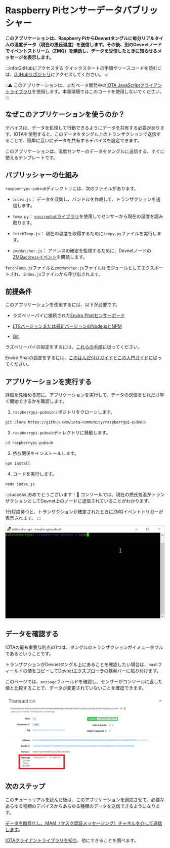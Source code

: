 # Raspberry Piセンサーデータパブリッシャー
<!-- # Raspberry Pi sensor data publisher -->

**このアプリケーションは、Raspberry PiからDevnetタングルに毎分リアルタイムの温度データ（現在の摂氏温度）を送信します。その後、別のDevnetノードでイベントストリーム（ZMQ）を購読し、データを受信したときに知らせるメッセージを表示します。**
<!-- **This application sends real-time temperature data (the current temperature in Celsius) from a Raspberry Pi to the Devnet Tangle every minute. Then, it subscribes to the event stream (ZMQ) on another Devnet node and triggers a message to let you know when it receives the data.** -->

:::info:GitHubにアクセスする
クイックスタートの手順やソースコードを読むには、[GitHubリポジトリ](https://github.com/iota-community/raspberrypi-pubsub)にアクセスしてください。
:::
<!-- :::info:Go to GitHub -->
<!-- For quickstart instructions or to read the source code, [go to the GitHub repository](https://github.com/iota-community/raspberrypi-pubsub). -->
<!-- ::: -->

:::warning:
このアプリケーションは、まだベータ開発中の[IOTA JavaScriptクライアントライブラリ](root://client-libraries/0.1/introduction/overview.md)を使用します。本番環境ではこのコードを使用しないでください。
:::
<!-- :::warning: -->
<!-- This application uses the [IOTA JavaScript client library](root://client-libraries/0.1/introduction/overview.md), which is still in beta development. Do not use this code in production environments. -->
<!-- ::: -->

## なぜこのアプリケーションを使うのか？
<!-- ## Why use this application? -->

デバイスは、データを処理して行動できるようにデータを共有する必要があります。IOTAを使用すると、このデータをタングル上のトランザクションで送信することで、簡単に互いにデータを共有するデバイスを設定できます。
<!-- Devices often need to share data so they can process and act on it. With IOTA, you can set up your own devices to easily share this data with each other on the Tangle by sending it in a transaction. -->

このアプリケーションは、温度センサーのデータをタングルに送信する、すぐに使えるテンプレートです。
<!-- This application is a ready-to-use template that sends temperature sensor data to the Tangle. -->

## パブリッシャーの仕組み
<!-- ## How the publisher works -->

`raspberrypi-pubsub`ディレクトリには、次のファイルがあります。
<!-- In the `raspberrypi-pubsub` directory, you have the following files: -->

* `index.js`： データを収集し、バンドルを作成して、トランザクションを送信します。
<!-- * `index.js`: Collects data, constructs the bundle, and sends the transaction. -->
* `temp.py`： [`envirophat`ライブラリ](https://learn.pimoroni.com/tutorial/sandyj/getting-started-with-enviro-phat)を使用してセンサーから現在の温度を読み取ります。
<!-- * `temp.py`: Uses the [`envirophat` library](https://learn.pimoroni.com/tutorial/sandyj/getting-started-with-enviro-phat) to read the current temperature from the sensor. -->
* `fetchTemp.js`： 現在の温度を取得するために`tempy.py`ファイルを実行します。
<!-- * `fetchTemp.js`: Executes the `tempy.py` file to get the current temperature. -->
* `zmqWatcher.js`： アドレスの確定を監視するために、Devnetノードの[ZMQ`address`イベント](root://node-software/0.1/iri/references/zmq-events.md#address)を購読します。
<!-- * `zmqWatcher.js`: Subscribes to a Devnet node's [ZMQ `address` event](root://node-software/0.1/iri/references/zmq-events.md#address) to monitor the address for confirmation. -->

`fetchTemp.js`ファイルと`zmqWatcher.js`ファイルはモジュールとしてエクスポートされ、`index.js`ファイルから呼び出されます。
<!-- The `fetchTemp.js` and `zmqWatcher.js` files are exported as modules and called from the `index.js` file. -->

## 前提条件
<!-- ## Prerequisites -->

このアプリケーションを使用するには、以下が必要です。
<!-- To use this application, you need the following: -->

* ラズベリーパイに接続された[Enviro Phatセンサーボード](https://shop.pimoroni.com/products/enviro-phat)
<!-- * [An Enviro Phat sensor board](https://shop.pimoroni.com/products/enviro-phat) connected to a Raspberry Pi -->

* [LTSバージョンまたは最新バージョンのNode.jsとNPM](https://nodejs.org/en/download/)
<!-- * [An LTS version or the latest version of Node.js and NPM](https://nodejs.org/en/download/) -->

* [Git](https://git-scm.com/download/linux)

ラズベリーパイの設定をするには、[これらの手順](https://medium.com/@lambtho/raspberry-setup-dcb23e8ba88)に従ってください。
<!-- For help setting up a Raspberry Pi, you can follow [these instructions](https://medium.com/@lambtho/raspberry-setup-dcb23e8ba88). -->

Enviro Phatの設定をするには、[このはんだ付けガイド](https://learn.pimoroni.com/tutorial/sandyj/soldering-phats)と[この入門ガイド](https://learn.pimoroni.com/tutorial/sandyj/getting-started-with-enviro-phat)に従ってください。
<!-- For help setting up the Enviro Phat, you can follow [this soldering guide](https://learn.pimoroni.com/tutorial/sandyj/soldering-phats) and [this getting started guide](https://learn.pimoroni.com/tutorial/sandyj/getting-started-with-enviro-phat). -->

## アプリケーションを実行する
<!-- ## Run the application -->

詳細を見始める前に、アプリケーションを実行して、データの送信をどれだけ早く開始できるかを確認します。
<!-- Before we start looking at the details, run the application so you can see how quickly you can start sending data. -->

1. `raspberrypi-pubsub`リポジトリをクローンします。
  <!-- 1. Clone this repository -->

  ```bash
  git clone https://github.com/iota-community/raspberrypi-pubsub
  ```

2. `raspberrypi-pubsub`ディレクトリに移動します。
  <!-- 2. Change into the `raspberrypi-pubsub` directory -->

  ```bash
  cd raspberrypi-pubsub
  ```

3. 依存関係をインストールします。
  <!-- 3. Install the dependencies -->

  ```bash
  npm install
  ```

4. コードを実行します。
  <!-- 4. Run the code -->

  ```bash
  node index.js
  ```

:::success:おめでとうございます！:tada:
コンソールでは、現在の摂氏気温がトランザクションとしてDevnet上のノードに送信されていることがわかります。

1分程度待つと、トランザクションが確定されたときにZMQイベントトリガーが表示されます。
:::
<!-- :::success:Congratulations! :tada: -->
<!-- In the console, you should see that the current temperature in Celcius is sent as a transaction to a node on the Devnet. -->
<!--  -->
<!-- If you wait for around a minute, you should see the ZMQ event trigger when the transaction is confirmed. -->
<!-- ::: -->

![Response data](../images/raspberrypi-pubsub.gif)

## データを確認する
<!-- ## Check your data -->

IOTAの最も重要な利点の1つは、タングルのトランザクションがイミュータブルであるということです。
<!-- One of the most important benefits of IOTA is that transactions on the Tangle are immutable (can't be changed). -->

トランザクションがDevnetタングル上にあることを確認したい場合は、`hash`フィールドの値をコピーして[Devnetエクスプローラ](https://devnet.thetangle.org/)の検索バーに貼り付けます。
<!-- If you want to check that your transaction is on the Devnet Tangle, you can copy the value of the `hash` field and paste it into the search bar of the [Devnet explorer](https://devnet.thetangle.org/). -->

このページでは、`message`フィールドを確認し、センサーがコンソールに返した値と比較することで、データが変更されていないことを確認できます。
<!-- On this page, you can check that your data is unchanged by checking the `message` field and comparing it to the value that your sensor returned in the console. -->

![Devnet Tangle explorer](../images/tangle-explorer.png)

## 次のステップ
<!-- ## Next steps -->

このチュートリアルを読んだ後は、このアプリケーションを適応させて、必要なあらゆる種類のデバイスからあらゆる種類のデータを送信できるようになります。
<!-- After going through this tutorial, you know enough to adapt this application to send any kind of data from any kind of device that you want. -->

[データを暗号化し、MAM（マスク認証メッセージング）チャネルを介して送信します](../mam-watcher/overview.md)。
<!-- [Start encrypting your data and sending it through a MAM (masked authenticated messaging) channel](../mam-watcher/overview.md). -->

[IOTAクライアントライブラリを知り](root://client-libraries/0.1/introduction/overview.md)、他にできることを調べます。
<!-- [Get to know the IOTA client libraries](root://client-libraries/0.1/introduction/overview.md) and find out what else you can do. -->
